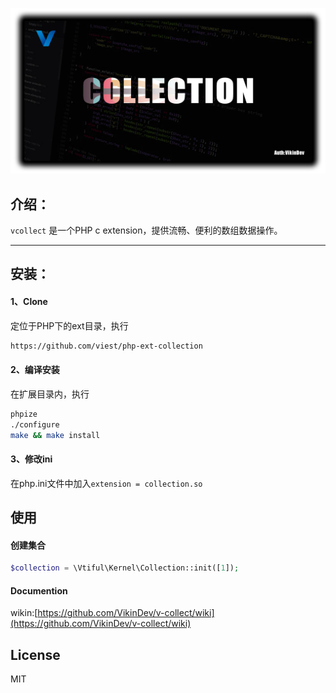 ![](https://github.com/VikinDev/v-collect/blob/master/image/cover.jpg)

## 介绍：
`vcollect` 是一个PHP c extension，提供流畅、便利的数组数据操作。

*******

## 安装：

#### 1、Clone

定位于PHP下的ext目录，执行
```bash
https://github.com/viest/php-ext-collection
```

#### 2、编译安装

在扩展目录内，执行
```bash
phpize
./configure
make && make install
```

#### 3、修改ini

在php.ini文件中加入`extension = collection.so`

## 使用

#### 创建集合

```php
$collection = \Vtiful\Kernel\Collection::init([1]);
```

#### Documention

wikin:[https://github.com/VikinDev/v-collect/wiki](https://github.com/VikinDev/v-collect/wiki)

## License

MIT